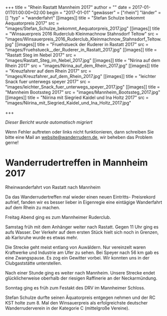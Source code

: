 +++
title = "Rhein Rastatt Mannheim 2017"
author = ""
date = 2017-01-01T01:00:00+02:00
begin = "2017-01-01"
"gewässer" = ["rhein"]
"länder" = []
"typ" = "wanderfahrt"
[[images]]
title = "Stefan Schulze bekommt Aequatorpreis 2017"
src = "images/Stefan_Schulze_bekommt_Aequatorpreis_2017.jpg"
[[images]]
title = "Winsauerpreis 2016 Ruderclub Kleinmachnow Stahnsdorf Teltow"
src = "images/Winsauerpreis_2016_Ruderclub_Kleinmachnow_Stahnsdorf_Teltow.jpg"
[[images]]
title = "Fruehstueck  der Ruderer in Rastatt 2017"
src = "images/Fruehstueck__der_Ruderer_in_Rastatt_2017.jpg"
[[images]]
title = "Rastatt Steg im Nebel 2017"
src = "images/Rastatt_Steg_im_Nebel_2017.jpg"
[[images]]
title = "Nirina auf dem Rhein 2017"
src = "images/Nirina_auf_dem_Rhein_2017.jpg"
[[images]]
title = "Kreuzfahrer auf dem Rhein 2017"
src = "images/Kreuzfahrer_auf_dem_Rhein_2017.jpg"
[[images]]
title = "leichter Snack fuer unterwegs speyer 2017"
src = "images/leichter_Snack_fuer_unterwegs_speyer_2017.jpg"
[[images]]
title = "Mannheim Bootssteg 2017"
src = "images/Mannheim_Bootssteg_2017.jpg"
[[images]]
title = "Niirina mit Siegried Kaidel und Ina Holtz 2017"
src = "images/Niirina_mit_Siegried_Kaidel_und_Ina_Holtz_2017.jpg"

+++


*Dieser Bericht wurde automatisch migriert*

Wenn Fehler auftreten oder links nicht funktionieren, dann schreiben Sie bitte eine Mail an website@wanderrudern.de, wir beheben das Problem gerne!



# Wanderrudertreffen in Mannheim 2017


Rheinwanderfahrt von Rastatt nach Mannheim

Da das Wanderrudertreffen mal wieder einen neuen Eintritts- Preisrekord aufrief, fanden wir es besser lieber in Eigenregie eine eintägige Wanderfahrt auf dem Rhein zu machen.

Freitag Abend ging es zum Mannheimer Ruderclub.

Samstag früh mit dem Anhänger weiter nach Rastatt. Gegen 11 Uhr ging es aufs Wasser. Der Verkehr auf dem ersten Stück hielt sich noch in Grenzen, ab Karlsruhe wurde es etwas mehr.

Die Strecke geht meist entlang von Auwäldern. Nur vereinzelt waren Kraftwerke und Industrie am Ufer zu sehen. Bei Speyer nach 56 km gab es eine Zwangspause. Es zog ein Gewitter vorbei. Wir konnten uns in der Clubgaststätte unterstellen.

Nach einer Stunde ging es weiter nach Mannheim. Unsere Strecke endet glücklicherweise oberhalb der riesigen Raffinerie an der Neckarmündung.

Sonntag ging es früh zum Festakt des DRV im Mannheimer Schloss.

Stefan Schulze durfte seinen Äquatorpreis entgegen nehmen und der RC KST holte zum 8. Mal den Winsauerpreis als erfolgreichste deutscher Wanderruderverein in der Kategorie C (mittelgroße Vereine).